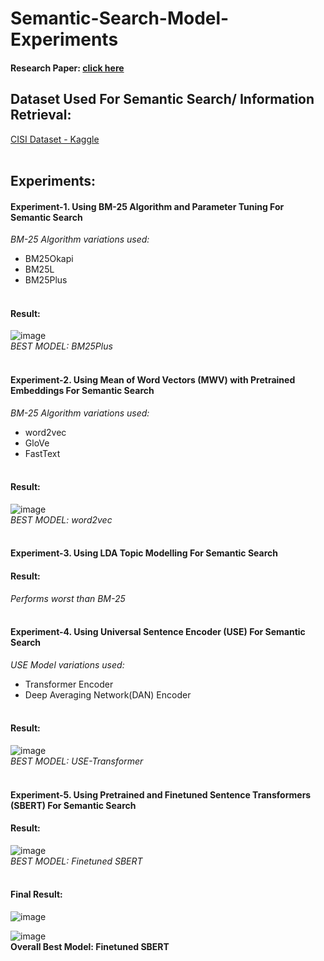 # Semantic-Search-Model-Experiments
  #### Research Paper: [click here](https://drive.google.com/file/d/16q8fpSA4Y7SZH8BjyjfkPidSympSsEnS/view?usp=sharing)

## Dataset Used For Semantic Search/ Information Retrieval: 
[CISI Dataset - Kaggle](https://www.kaggle.com/datasets/dmaso01dsta/cisi-a-dataset-for-information-retrieval)
</br></br>

## Experiments:
#### Experiment-1. Using BM-25 Algorithm and Parameter Tuning For Semantic Search

*BM-25 Algorithm variations used:*
- BM25Okapi
- BM25L
- BM25Plus
</br></br>

#### Result:
![image](https://github.com/rid17pawar/Semantic-Search-Model-Experiments/assets/47048717/4b061f8d-8626-4f5e-8270-1aaefecb5ad7)
</br>
*BEST MODEL: BM25Plus*
</br></br>

#### Experiment-2. Using Mean of Word Vectors (MWV) with Pretrained Embeddings For Semantic Search

*BM-25 Algorithm variations used:*
- word2vec
- GloVe
- FastText
</br></br>

#### Result:
![image](https://github.com/rid17pawar/Semantic-Search-Model-Experiments/assets/47048717/885b4171-b6d7-4176-8226-c92c4828597a)
</br>
*BEST MODEL: word2vec*
</br></br>

#### Experiment-3. Using LDA Topic Modelling For Semantic Search

#### Result:
*Performs worst than BM-25*
</br></br>

#### Experiment-4. Using Universal Sentence Encoder (USE) For Semantic Search

*USE Model variations used:*
- Transformer Encoder
- Deep Averaging Network(DAN) Encoder
</br></br>

#### Result:
![image](https://github.com/rid17pawar/Semantic-Search-Model-Experiments/assets/47048717/30f4a784-f121-403c-8dfe-95ad4c638a01)
</br>
*BEST MODEL: USE-Transformer*
</br></br>

#### Experiment-5. Using Pretrained and Finetuned Sentence Transformers (SBERT) For Semantic Search

#### Result:
![image](https://github.com/rid17pawar/Semantic-Search-Model-Experiments/assets/47048717/0d96bc97-6620-490d-ac3d-46b41021eb46)
</br>
*BEST MODEL: Finetuned SBERT*
</br></br>

#### Final Result:
![image](https://github.com/rid17pawar/Semantic-Search-Model-Experiments/assets/47048717/3d3094a6-0234-45ee-9ef1-b86ad68dc37e)

![image](https://github.com/rid17pawar/Semantic-Search-Model-Experiments/assets/47048717/2d00cdf3-a0d5-4cd7-8945-4df601138813)
</br>
**Overall Best Model: Finetuned SBERT**
</br></br>
